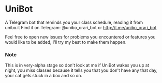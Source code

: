 # UniBot
A Telegram bot that reminds you your class schedule, reading it from unibo.it
Find it on Telegram: @unibo_orari_bot or http://t.me/unibo_orari_bot

Feel free to open new issues for problems you encountered or features you would like
to be added, I'll try my best to make them happen.

### Note
This is in very-alpha stage so don't look at me if UniBot wakes you up at night,
you miss classes because it tells you that you don't have any that day,
your cat gets stuck in a box and so on.

